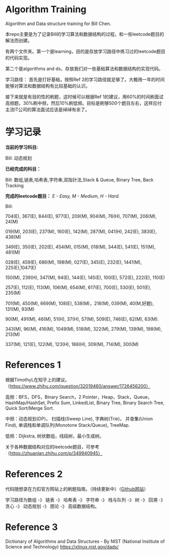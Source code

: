 # Algorithm Training
Algorithm and Data structure training for Bill Chen. 

本repo主要是为了记录Bill的学习算法和数据结构的过程，和一些leetcode题目的解法而创建。

有两个文件夹。第一个是learning，目的是存放学习路径中练习过的leetcode题目的代码实现。

第二个是algorithms and ds，存放我们对一些基础算法和数据结构的实现代码。

学习路径：
首先是打好基础，按照Ref 2的学习路径就足够了。大概用一年的时间能够对算法和数据结构有比较基础的认识。

接下来就是有目的性的刷题，这时候可以根据Ref 1的建议，用60%的时间刷面试高频题，30%刷中频，然后10%刷低频。目标是刷够500个题目左右，这样应付主流IT公司的算法面试应该是绰绰有余了。

# 学习记录
**当前的学习科目:**

Bill: 动态规划

**已经完成的科目：**

Bill: 数组,链表,哈希表,字符串,双指针法,Stack & Queue, Binary Tree, Back Tracking

**完成的leetcode题目：** *E - Easy, M - Medium, H - Hard.*

Bill: 

704(E), 367(E), 844(E), 977(E),  209(M),  904(M),  76(H),  707(M),  206(M),  24(M)

019(M), 203(E), 237(M), 160(E),  142(M),  287(M), 041(H),  242(E), 383(E), 438(M)

349(E), 350(E), 202(E), 454(M),  015(M),  018(M), 344(E),  541(E), 151(M), 481(M)

028(E), 459(E), 686(M), 198(M),  027(E), 345(E),  232(E), 1441(M), 225(E),1047(E)

150(M), 239(H), 347(M),  94(E),  144(E), 145(E),  100(E),  572(E), 222(E), 110(E)

257(E), 112(E), 113(M), 106(M),  654(M), 617(E),  700(E),  530(E), 501(E), 235(M)

701(M), 450(M), 669(M), 108(E),  538(M)，216(M),  039(M),  40(M,好题), 131(M), 93(M)
 
90(M), 491(M), 46(M), 51(H), 37(H), 57(M), 509(E), 746(E), 62(M), 63(M).

343(M), 96(M), 416(M), 1049(M), 518(M), 322(M), 279(M), 139(M), 198(M), 213(M)

337(M), 121(E), 122(M), 123(H), 188(H), 309(M), 714(M), 300(M)


# References 1
根据TimothyL在知乎上的建议。（https://www.zhihu.com/question/32019460/answer/1726456200）

高频：BFS，DFS，Binary Search，2 Pointer，Heap，Stack，Queue，HashMap/HashSet, Prefix Sum, LinkedList, Binary Tree, Binary Search Tree, Quick Sort/Merge Sort.

中频：动态规划(DP)， 扫描线(Sweep Line), 字典树(Trie)， 并查集(Union Find), 单调栈和单调队列(Monotone Stack/Queue), TreeMap.

低频：Dijkstra, 树状数组，线段树，最小生成树。

关于各种数据结构对应的leetcode题目，可参考（https://zhuanlan.zhihu.com/p/349940945）

# References 2
代码随想录在力扣官方网站上的刷题指南。（持续更新中）（[Github网站](https://github.com/youngyangyang04/leetcode-master)）

学习路径为数组 -》 链表 -》 哈希表 -》 字符串 -》 栈与队列 -》 树 -》 回溯 -》 贪心 -》 动态规划 -》 图论 -》 高级数据结构。

# Reference 3
Dictionary of Algorithms and Data Structures - By NIST (National Institute of Science and Technology)
https://xlinux.nist.gov/dads/
